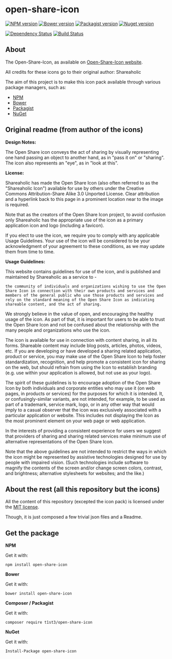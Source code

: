 open-share-icon
===============


[![NPM version](https://img.shields.io/npm/v/open-share-icon.svg)](https://www.npmjs.org/package/open-share-icon)
[![Bower version](https://img.shields.io/bower/v/open-share-icon.svg)](http://bower.io/search/?q=open-share-icon)
[![Packagist version](https://img.shields.io/packagist/v/t1st3/open-share-icon.svg)](https://packagist.org/packages/t1st3/open-share-icon)
[![Nuget version](https://img.shields.io/nuget/v/open-share-icon.svg)](https://www.nuget.org/packages/open-share-icon/)

[![Dependency Status](https://img.shields.io/david/dev/T1st3/open-share-icon.svg)](https://david-dm.org/t1st3/open-share-icon)
[![Build Status](https://img.shields.io/travis/T1st3/open-share-icon.svg)](https://travis-ci.org/T1st3/open-share-icon)


About
----------

The Open-Share-Icon, as available on [Open-Share-Icon website](https://www.shareaholic.com/openshareicon).

All credits for these icons go to their original author: Shareaholic

The aim of this project is to make this icon pack available through various package managers, such as:

- [NPM](https://npmjs.org)
- [Bower](http://bower.io)
- [Packagist](https://packagist.org)
- [NuGet](https://www.nuget.org)




Original readme (from author of the icons)
----------


**Design Notes:**

The Open Share icon conveys the act of sharing by visually representing one hand passing an object to another hand, as in "pass it on" or "sharing". The icon also represents an "eye", as in "look at this".



**License:**

Shareaholic has made the Open Share Icon (also often referred to as the "Shareaholic Icon") available for use by others under the Creative Commons Attribution-Share Alike 3.0 Unported License. 
Clear attribution and a hyperlink back to this page in a prominent location near to the image is required.

Note that as the creators of the Open Share Icon project, to avoid confusion only Shareaholic has the appropriate use of the icon as a primary application icon and logo (including a favicon).

If you elect to use the icon, we require you to comply with any applicable Usage Guidelines. 
Your use of the icon will be considered to be your acknowledgment of your agreement to these conditions, as we may update them from time to time.




**Usage Guidelines:**

This website contains guidelines for use of the icon, and is published and maintained by Shareaholic as a service to -

    the community of individuals and organizations wishing to use the Open Share Icon in connection with their own products and services and
    members of the general public who use those products and services and rely on the standard meaning of the Open Share Icon as indicating shareable content, and the act of sharing.

We strongly believe in the value of open, and encouraging the healthy usage of the icon. 
As part of that, it is important for users to be able to trust the Open Share Icon and not be confused about the relationship with the many people and organizations who use the icon.

The icon is available for use in connection with content sharing, in all its forms. 
Shareable content may include blog posts, articles, photos, videos, etc. 
If you are developing or have developed a sharing related application, product or service, 
you may make use of the Open Share Icon to help foster standardization, recognition, and help promote a consistent icon for sharing on the web, 
but should refrain from using the Icon to establish branding (e.g. use within your application is allowed, but not use as your logo).

The spirit of these guidelines is to encourage adoption of the Open Share Icon by both individuals and corporate entities who may use it (on web pages, in products or services) for the purposes for which it is intended. 
It, or confusingly-similar variants, are not intended, for example, 
to be used as part of a trademark, service mark, logo, or in any other way that would imply to a casual observer that the icon was exclusively associated with a particular application or website. 
This includes not displaying the Icon as the most prominent element on your web page or web application.

In the interests of providing a consistent experience for users we suggest that providers of sharing and sharing related services make minimum use of alternative representations of the Open Share Icon.

Note that the above guidelines are not intended to restrict the ways in which the icon might be represented by assistive technologies designed for use by people with impaired vision. 
(Such technologies include software to magnify the contents of the screen and/or change screen colors, contrast, and brightness; alternative stylesheets for websites; and the like.)




About the rest (all this repository but the icons)
----------

All the content of this repository (excepted the icon pack) 
is licensed under the [MIT license](http://opensource.org/licenses/MIT).

Though, it is just composed a few trivial json files and a Readme.



Get the package
----------

**NPM**

Get it with:

```
npm install open-share-icon
```


**Bower**

Get it with:

```
bower install open-share-icon
```


**Composer / Packagist**

Get it with:

```
composer require t1st3/open-share-icon
```


**NuGet**

Get it with:

```
Install-Package open-share-icon
```
